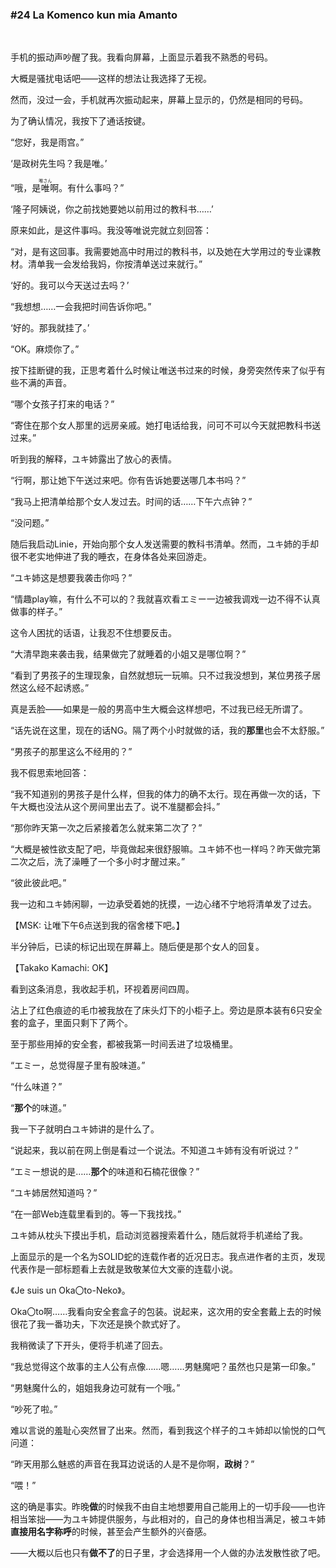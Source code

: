 ### #24 La Komenco kun mia Amanto

&emsp;

手机的振动声吵醒了我。我看向屏幕，上面显示着我不熟悉的号码。

大概是骚扰电话吧——这样的想法让我选择了无视。

然而，没过一会，手机就再次振动起来，屏幕上显示的，仍然是相同的号码。

为了确认情况，我按下了通话按键。

“您好，我是雨宫。”

‘是政树先生吗？我是唯。’

“哦，是<ruby><rb>唯</rb><rt>唯さん</rt></ruby>啊。有什么事吗？”

‘隆子阿姨说，你之前找她要她以前用过的教科书……’

原来如此，是这件事吗。我没等唯说完就立刻回答：

“对，是有这回事。我需要她高中时用过的教科书，以及她在大学用过的专业课教材。清单我一会发给我妈，你按清单送过来就行。”

‘好的。我可以今天送过去吗？’

“我想想……一会我把时间告诉你吧。”

‘好的。那我就挂了。’

“OK。麻烦你了。”

按下挂断键的我，正思考着什么时候让唯送书过来的时候，身旁突然传来了似乎有些不满的声音。

“哪个女孩子打来的电话？”

“寄住在那个女人那里的远房亲戚。她打电话给我，问可不可以今天就把教科书送过来。”

听到我的解释，ユキ姉露出了放心的表情。

“行啊，那让她下午送过来吧。你有告诉她要送哪几本书吗？”

“我马上把清单给那个女人发过去。时间的话……下午六点钟？”

“没问题。”

随后我启动Linie，开始向那个女人发送需要的教科书清单。然而，ユキ姉的手却很不老实地伸进了我的睡衣，在身体各处来回游走。

“ユキ姉这是想要我袭击你吗？”

“情趣play嘛，有什么不可以的？我就喜欢看エミー一边被我调戏一边不得不认真做事的样子。”

这令人困扰的话语，让我忍不住想要反击。

“大清早跑来袭击我，结果做完了就睡着的小姐又是哪位啊？”

“看到了男孩子的生理现象，自然就想玩一玩嘛。只不过我没想到，某位男孩子居然这么经不起诱惑。”

真是丢脸——如果是一般的男高中生大概会这样想吧，不过我已经无所谓了。

“话先说在这里，现在的话NG。隔了两个小时就做的话，我的**那里**也会不太舒服。”

“男孩子的那里这么不经用的？”

我不假思索地回答：

“我不知道别的男孩子是什么样，但我的体力的确不太行。现在再做一次的话，下午大概也没法从这个房间里出去了。说不准腿都会抖。”

“那你昨天第一次之后紧接着怎么就来第二次了？”

“大概是被性欲支配了吧，毕竟做起来很舒服嘛。ユキ姉不也一样吗？昨天做完第二次之后，洗了澡睡了一个多小时才醒过来。”

“彼此彼此吧。”

我一边和ユキ姉闲聊，一边承受着她的抚摸，一边心绪不宁地将清单发了过去。

【MSK: 让唯下午6点送到我的宿舍楼下吧。】

半分钟后，已读的标记出现在屏幕上。随后便是那个女人的回复。

【Takako Kamachi: OK】

看到这条消息，我收起手机，环视着房间四周。

沾上了红色痕迹的毛巾被我放在了床头灯下的小柜子上。旁边是原本装有6只安全套的盒子，里面只剩下了两个。

至于那些用掉的安全套，都被我第一时间丢进了垃圾桶里。

“エミー，总觉得屋子里有股味道。”

“什么味道？”

“**那个**的味道。”

我一下子就明白ユキ姉讲的是什么了。

“说起来，我以前在网上倒是看过一个说法。不知道ユキ姉有没有听说过？”

“エミー想说的是……**那个**的味道和石楠花很像？”

“ユキ姉居然知道吗？”

“在一部Web连载里看到的。等一下我找找。”

ユキ姉从枕头下摸出手机，启动浏览器搜索着什么，随后就将手机递给了我。

上面显示的是一个名为SOLID蛇的连载作者的近况日志。我点进作者的主页，发现代表作是一部标题看上去就是致敬某位大文豪的连载小说。

《Je suis un Oka〇to-Neko》。

Oka〇to啊……我看向安全套盒子的包装。说起来，这次用的安全套戴上去的时候很花了我一番功夫，下次还是换个款式好了。

我稍微读了下开头，便将手机递了回去。

“我总觉得这个故事的主人公有点像……嗯……男魅魔吧？虽然也只是第一印象。”

“男魅魔什么的，姐姐我身边可就有一个哦。”

“吵死了啦。”

难以言说的羞耻心突然冒了出来。然而，看到我这个样子的ユキ姉却以愉悦的口气问道：

“昨天用那么魅惑的声音在我耳边说话的人是不是你啊，**政树**？”

“喂！”

这的确是事实。昨晚**做**的时候我不由自主地想要用自己能用上的一切手段——也许相当笨拙——为ユキ姉提供服务，与此相对的，自己的身体也相当满足，被ユキ姉**直接用名字称呼**的时候，甚至会产生额外的兴奋感。

——大概以后也只有**做不了**的日子里，才会选择用一个人做的办法发散性欲了吧。

&emsp;

